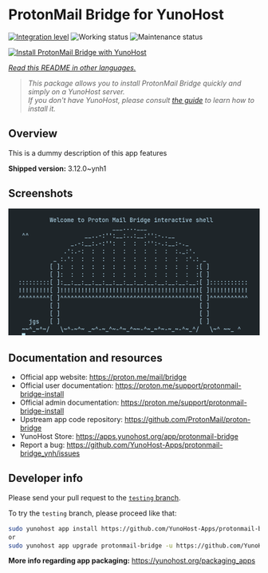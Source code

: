 <!--
N.B.: This README was automatically generated by <https://github.com/YunoHost/apps/tree/master/tools/readme_generator>
It shall NOT be edited by hand.
-->

# ProtonMail Bridge for YunoHost

[![Integration level](https://dash.yunohost.org/integration/protonmail-bridge.svg)](https://ci-apps.yunohost.org/ci/apps/protonmail-bridge/) ![Working status](https://ci-apps.yunohost.org/ci/badges/protonmail-bridge.status.svg) ![Maintenance status](https://ci-apps.yunohost.org/ci/badges/protonmail-bridge.maintain.svg)

[![Install ProtonMail Bridge with YunoHost](https://install-app.yunohost.org/install-with-yunohost.svg)](https://install-app.yunohost.org/?app=protonmail-bridge)

*[Read this README in other languages.](./ALL_README.md)*

> *This package allows you to install ProtonMail Bridge quickly and simply on a YunoHost server.*  
> *If you don't have YunoHost, please consult [the guide](https://yunohost.org/install) to learn how to install it.*

## Overview

This is a dummy description of this app features


**Shipped version:** 3.12.0~ynh1

## Screenshots

![Screenshot of ProtonMail Bridge](./doc/screenshots/screenshot.png)

## Documentation and resources

- Official app website: <https://proton.me/mail/bridge>
- Official user documentation: <https://proton.me/support/protonmail-bridge-install>
- Official admin documentation: <https://proton.me/support/protonmail-bridge-install>
- Upstream app code repository: <https://github.com/ProtonMail/proton-bridge>
- YunoHost Store: <https://apps.yunohost.org/app/protonmail-bridge>
- Report a bug: <https://github.com/YunoHost-Apps/protonmail-bridge_ynh/issues>

## Developer info

Please send your pull request to the [`testing` branch](https://github.com/YunoHost-Apps/protonmail-bridge_ynh/tree/testing).

To try the `testing` branch, please proceed like that:

```bash
sudo yunohost app install https://github.com/YunoHost-Apps/protonmail-bridge_ynh/tree/testing --debug
or
sudo yunohost app upgrade protonmail-bridge -u https://github.com/YunoHost-Apps/protonmail-bridge_ynh/tree/testing --debug
```

**More info regarding app packaging:** <https://yunohost.org/packaging_apps>
